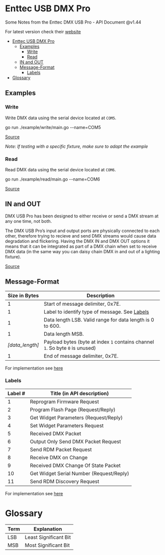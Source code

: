 # Enttec USB DMX Pro

Some Notes from the Enttec DMX USB Pro - API Document @v1.44

For latest version check their [website](https://www.enttec.com/product/dmx-usb-interfaces/dmx-usb-pro/)

- [Enttec USB DMX Pro](#enttec-usb-dmx-pro)
  - [Examples](#examples)
    - [Write](#write)
    - [Read](#read)
  - [IN and OUT](#in-and-out)
  - [Message-Format](#message-format)
    - [Labels](#labels)
- [Glossary](#glossary)

## Examples

### Write

Write DMX data using the serial device located at `COM5`.

  go run ./example/write/main.go --name=COM5

[Source](./example/write/main.go)

*Note: If testing with a specific fixture, make sure to adapt the example*

### Read

Read DMX data using the serial device located at `COM6`.

  go run ./example/read/main.go --name=COM6

[Source](./example/read/main.go)

## IN and OUT

DMX USB Pro has been designed to either receive or send a DMX stream at any one time, not both.

The DMX USB Pro’s input and output ports are physically connected to each other, therefore trying to recieve and send DMX streams would cause data degradation and flickering. Having the DMX IN and DMX OUT options it means that it can be integrated as part of a DMX chain when set to receive DMX data (in the same way you can daisy chain DMX in and out of a lighting fixture).

[Source](https://support.enttec.com/support/solutions/articles/101000395672-usb-dmx-input-output)

## Message-Format

Size in Bytes | Description
--- | ---
1 | Start of message delimiter, 0x7E.
1 |Label to identify type of message. See [Labels](#labels)
1 | Data length LSB. Valid range for data length is 0 to 600.
1 | Data length MSB.
*[data_length]* | Payload bytes (byte at index `1` contains channel `1`. So byte `0` is unused)
1 | End of message delimiter, 0x7E.

For implementation see [here](./messages/messages.go)

### Labels

Label # | Title (in API description)
--- | ---
1 | Reprogram Firmware Request
2 | Program Flash Page (Request/Reply)
3 |  Get Widget Parameters (Request/Reply)
4 | Set Widget Parameters Request
5 | Received DMX Packet
6 |  Output Only Send DMX Packet Request
7 | Send RDM Packet Request
8 | Receive DMX on Change
9 | Received DMX Change Of State Packet
10 | Get Widget Serial Number (Request/Reply)
11 | Send RDM Discovery Request

For implementation see [here](./messages/labels.go)

# Glossary

Term | Explanation
--- | ---
LSB | Least Significant Bit
MSB | Most Significant Bit

